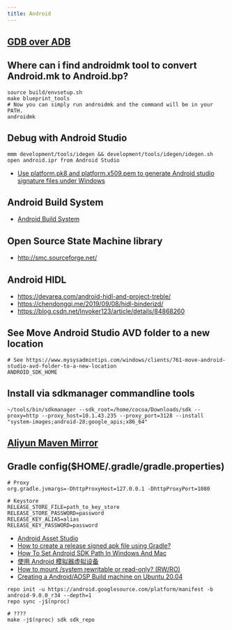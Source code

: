 ```yaml
---
title: Android
---
```


## [GDB over ADB](https://wladimir-tm4pda.github.io/porting/debugging_gdb.html)

## Where can i find androidmk tool to convert Android.mk to Android.bp?
```
source build/envsetup.sh
make blueprint_tools
# Now you can simply run androidmk and the command will be in your PATH.
androidmk
```

## Debug with Android Studio
```
mmm development/tools/idegen && development/tools/idegen/idegen.sh
open android.ipr from Android Studio
```

 * [Use platform.pk8 and platform.x509.pem to generate Android studio signature files under Windows](https://www.programmersought.com/article/85363994040/)

## Android Build System
 * [Android Build System](https://elinux.org/Android_Build_System)

## Open Source State Machine library
 * http://smc.sourceforge.net/

## Android HIDL
 * https://devarea.com/android-hidl-and-project-treble/
 * https://chendongqi.me/2019/09/08/hidl-binderizd/
 * https://blog.csdn.net/Invoker123/article/details/84868260

## See Move Android Studio AVD folder to a new location
```
# See https://www.mysysadmintips.com/windows/clients/761-move-android-studio-avd-folder-to-a-new-location
ANDROID_SDK_HOME
```

## Install via sdkmanager commandline tools
```
~/tools/bin/sdkmanager --sdk_root=/home/cocoa/Downloads/sdk --proxy=http --proxy_host=10.1.43.235 --proxy_port=3128 --install "system-images;android-28;google_apis;x86_64"
```

## [Aliyun Maven Mirror](https://maven.aliyun.com/mvn/view)

## Gradle config($HOME/.gradle/gradle.properties)
```
# Proxy
org.gradle.jvmargs=-DhttpProxyHost=127.0.0.1 -DhttpProxyPort=1080

# Keystore
RELEASE_STORE_FILE=path_to_key_store
RELEASE_STORE_PASSWORD=password
RELEASE_KEY_ALIAS=alias
RELEASE_KEY_PASSWORD=password
```

 * [Android Asset Studio](https://reiszecke.github.io/AndroidAssetStudioFullsize/index.html)
 * [How to create a release signed apk file using Gradle?](https://stackoverflow.com/a/21020469/2553400)
 * [How To Set Android SDK Path In Windows And Mac](https://www.dev2qa.com/how-to-set-android-sdk-path-in-windows-and-mac/)
 * [使用 Android 模拟器虚拟设备](https://source.android.com/setup/create/avd)
 * [How to mount /system rewritable or read-only? (RW/RO)](https://android.stackexchange.com/questions/110927/how-to-mount-system-rewritable-or-read-only-rw-ro)
 * [Creating a Android/AOSP Build machine on Ubuntu 20.04](https://back2basics.io/2020/05/creating-a-android-aosp-build-machine-on-ubuntu-20-04/)
 ```
 repo init -u https://android.googlesource.com/platform/manifest -b android-9.0.0_r34 --depth=1
 repo sync -j$(nproc)
 
 # ????
 make -j$(nproc) sdk sdk_repo
 ```
